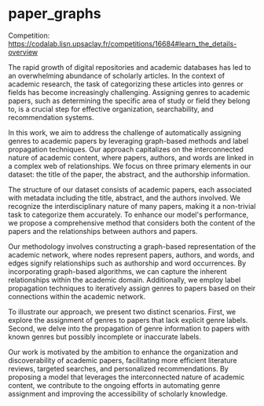 # paper_graphs

Competition: https://codalab.lisn.upsaclay.fr/competitions/16684#learn_the_details-overview

The rapid growth of digital repositories and academic databases has led to an overwhelming abundance of scholarly articles. In the context of academic research, the task of categorizing these articles into genres or fields has become increasingly challenging. Assigning genres to academic papers, such as determining the specific area of study or field they belong to, is a crucial step for effective organization, searchability, and recommendation systems.

In this work, we aim to address the challenge of automatically assigning genres to academic papers by leveraging graph-based methods and label propagation techniques. Our approach capitalizes on the interconnected nature of academic content, where papers, authors, and words are linked in a complex web of relationships. We focus on three primary elements in our dataset: the title of the paper, the abstract, and the authorship information.

The structure of our dataset consists of academic papers, each associated with metadata including the title, abstract, and the authors involved. We recognize the interdisciplinary nature of many papers, making it a non-trivial task to categorize them accurately. To enhance our model's performance, we propose a comprehensive method that considers both the content of the papers and the relationships between authors and papers.

Our methodology involves constructing a graph-based representation of the academic network, where nodes represent papers, authors, and words, and edges signify relationships such as authorship and word occurrences. By incorporating graph-based algorithms, we can capture the inherent relationships within the academic domain. Additionally, we employ label propagation techniques to iteratively assign genres to papers based on their connections within the academic network.

To illustrate our approach, we present two distinct scenarios. First, we explore the assignment of genres to papers that lack explicit genre labels. Second, we delve into the propagation of genre information to papers with known genres but possibly incomplete or inaccurate labels.

Our work is motivated by the ambition to enhance the organization and discoverability of academic papers, facilitating more efficient literature reviews, targeted searches, and personalized recommendations. By proposing a model that leverages the interconnected nature of academic content, we contribute to the ongoing efforts in automating genre assignment and improving the accessibility of scholarly knowledge.

